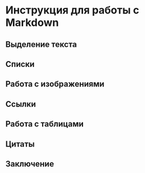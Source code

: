 # Инструкция для работы с Markdown

## Выделение текста

## Списки

## Работа с изображениями

## Ссылки 

## Работа с таблицами 

## Цитаты

## Заключение